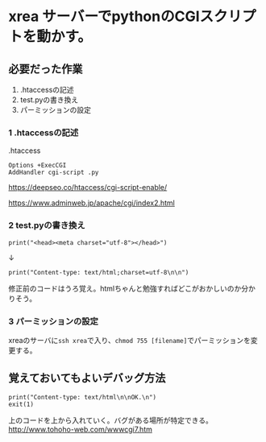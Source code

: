 # xrea サーバーでpythonのCGIスクリプトを動かす。
## 必要だった作業
1. .htaccessの記述
2. test.pyの書き換え
3. パーミッションの設定

### 1 .htaccessの記述
.htaccess
```
Options +ExecCGI
AddHandler cgi-script .py

```
https://deepseo.co/htaccess/cgi-script-enable/

https://www.adminweb.jp/apache/cgi/index2.html

### 2 test.pyの書き換え
```
print("<head><meta charset="utf-8"></head>")
```
↓
```
print("Content-type: text/html;charset=utf-8\n\n")
```
修正前のコードはうろ覚え。htmlちゃんと勉強すればどこがおかしいのか分かりそう。

### 3 パーミッションの設定
xreaのサーバに`ssh xrea`で入り、`chmod 755 [filename]`でパーミッションを変更する。

## 覚えておいてもよいデバッグ方法
```
print("Content-type: text/html\n\nOK.\n")
exit(1)
```
上のコードを上から入れていく。バグがある場所が特定できる。http://www.tohoho-web.com/wwwcgi7.htm
